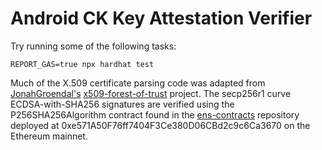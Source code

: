 # Android CK Key Attestation Verifier

Try running some of the following tasks:

```shell
REPORT_GAS=true npx hardhat test
```

Much of the X.509 certificate parsing code was adapted from [JonahGroendal's](https://github.com/JonahGroendal) [x509-forest-of-trust](https://github.com/JonahGroendal/x509-forest-of-trust) project. The secp256r1 curve ECDSA-with-SHA256 signatures are verified using the P256SHA256Algorithm contract found in the [ens-contracts](https://github.com/ensdomains/ens-contracts) repository deployed at 0xe571A50F76ff7404F3Ce380D06CBd2c9c6Ca3670 on the Ethereum mainnet.
